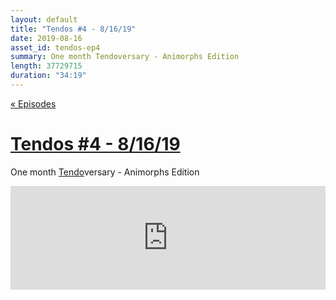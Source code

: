 ```yaml
---
layout: default
title: "Tendos #4 - 8/16/19"
date: 2019-08-16
asset_id: tendos-ep4
summary: One month Tendoversary - Animorphs Edition
length: 37729715
duration: "34:19"
---
```

[« Episodes](/tendos/episodes)

# [Tendos #4 - 8/16/19](/tendos/assets/tendos-ep4.mp3)
One month [Tendo](/tendos/assets/tendos-ep4.mp3)versary - Animorphs Edition

<iframe width="100%" height="166" scrolling="no" frameborder="no" allow="autoplay" src="https://w.soundcloud.com/player/?url=https%3A//api.soundcloud.com/tracks/666978356&color=%23ff5500&auto_play=false&hide_related=false&show_comments=true&show_user=true&show_reposts=false&show_teaser=true"></iframe>
